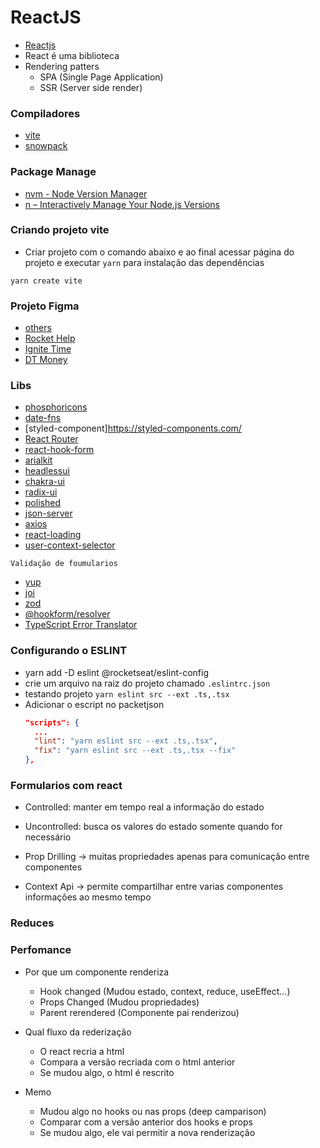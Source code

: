 # ReactJS

- [Reactjs](https://pt-br.reactjs.org/)
- React é uma biblioteca
- Rendering patters
  - SPA (Single Page Application)
  - SSR (Server side render)

### Compiladores

- [vite](https://vitejs.dev/)
- [snowpack](https://www.snowpack.dev/)

### Package Manage

- [nvm - Node Version Manager](https://github.com/nvm-sh/nvm)
- [n – Interactively Manage Your Node.js Versions](https://github.com/tj/n)

### Criando projeto vite

- Criar projeto com o comando abaixo e ao final acessar página do projeto e executar `yarn` para instalação das dependências

```
yarn create vite
```

### Projeto Figma

- [others](https://www.figma.com/community/file/1127351821076435124)
- [Rocket Help](https://www.figma.com/file/rQbh6GRPwiOTGqCXF01opn/Rocket-Help-Ignite-Lab-Community)
- [Ignite Time](<https://www.figma.com/file/3n0FjHGba29Spg7GUhjFeH/Ignite-Timer-(Community)?node-id=0%3A1>)
- [DT Money](https://app.rocketseat.com.br/node/projeto-03/group/estrutura-visual/lesson/introducao-41)

### Libs

- [phosphoricons](https://phosphoricons.com/)
- [date-fns](https://date-fns.org/docs/Getting-Started)
- [styled-component]https://styled-components.com/
- [React Router](https://v5.reactrouter.com/web/guides/quick-start)
- [react-hook-form](https://react-hook-form.com/)
- [arialkit](https://github.com/ariakit/ariakit)
- [headlessui](https://headlessui.com/)
- [chakra-ui](https://chakra-ui.com/)
- [radix-ui](https://www.radix-ui.com/)
- [polished](https://polished.js.org/docs/)
- [json-server](https://github.com/typicode/json-server)
- [axios](https://axios-http.com/docs/intro)
- [react-loading](https://github.com/fakiolinho/react-loading)
- [user-context-selector](https://github.com/dai-shi/use-context-selector#readme)

`Validação de foumularios`

- [yup](https://github.com/jquense/yup)
- [joi](https://github.com/sideway/joi)
- [zod](https://github.com/colinhacks/zod)
- [@hookform/resolver](https://www.npmjs.com/package/@hookform/resolvers)
- [TypeScript Error Translator](https://ts-error-translator.vercel.app/)

### Configurando o ESLINT

- yarn add -D eslint @rocketseat/eslint-config
- crie um arquivo na raiz do projeto chamado `.eslintrc.json`
- testando projeto `yarn eslint src --ext .ts,.tsx`
- Adicionar o escript no packetjson
  ```json
  "scripts": {
    ...
    "lint": "yarn eslint src --ext .ts,.tsx",
    "fix": "yarn eslint src --ext .ts,.tsx --fix"
  },
  ```

### Formularios com react

- Controlled: manter em tempo real a informação do estado
- Uncontrolled: busca os valores do estado somente quando for necessário

- Prop Drilling -> muitas propriedades apenas para comunicação entre componentes

- Context Api -> permite compartilhar entre varias componentes informações ao mesmo tempo

### Reduces


### Perfomance

- Por que um componente renderiza
  - Hook changed (Mudou estado, context, reduce, useEffect...)
  - Props Changed (Mudou propriedades)
  - Parent rerendered (Componente pai renderizou)

- Qual fluxo da rederização
  - O react recria a html
  - Compara a versão recriada com o html anterior
  - Se mudou algo, o html é rescrito

- Memo
  - Mudou algo no hooks ou nas props (deep camparison)
  - Comparar com a versão anterior dos hooks e props
  - Se mudou algo, ele vai permitir a nova renderização
